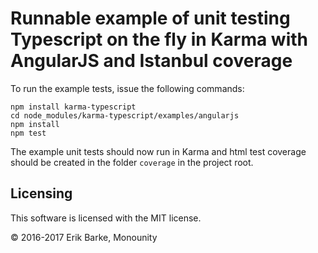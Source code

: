 # Runnable example of unit testing Typescript on the fly in Karma with AngularJS and Istanbul coverage

To run the example tests, issue the following commands:

```
npm install karma-typescript
cd node_modules/karma-typescript/examples/angularjs
npm install
npm test
```

The example unit tests should now run in Karma and html test coverage should be created in the folder `coverage` in the project root.

## Licensing

This software is licensed with the MIT license.

© 2016-2017 Erik Barke, Monounity

